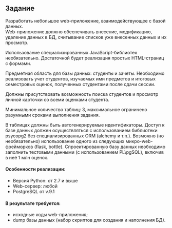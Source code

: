 ## Задание
Разработать небольшое web-приложение, взаимодействующее с базой данных.  
Web-приложение должно обеспечивать внесение, модификацию, удаление данных в БД, 
считывание списков уже внесенных данных и их просмотр.  

Использование специализированных JavaScript-библиотек
необязательно. Достаточной будет реализация простых HTML-страниц с
формами.  

Предметная область для базы данных: студенты и зачеты.
Необходимо реализовать учет студентов, изучаемых ими предметов и
итоговых семестровых оценок, полученных студентами после сдачи сессии.  

Должны присутствовать возможность поиска студентов и просмотр
личной карточки со всеми оценками студента.  

Минимальное количество таблиц: 3, максимальное ограничено
разумными сроками выполнения задания.   

В таблицах должны быть
автогенерируемые идентификаторы.
Доступ к базе данных должен осуществляться с использованием
библиотеки psycopg2 без специализированных ORM (alchemy и т.п.).
Возможно (но необязательно) использование одного из следующих
микро-web-фрейморков (flask, bottle).
Спроектированную базу данных необходимо заполнить тестовыми
данными (с использованием PL\pgSQL), включив в неё 1 млн оценок.  

#### Особенности реализации:  
- Версия Python: от 2.7 и выше  
- Web-сервер: любой   
- PostgreSQL от v.9.1  
  
#### В результате требуется:  
- исходные коды web-приложения;  
- dump базы данных (набор скриптов для создания и наполнения БД).  
